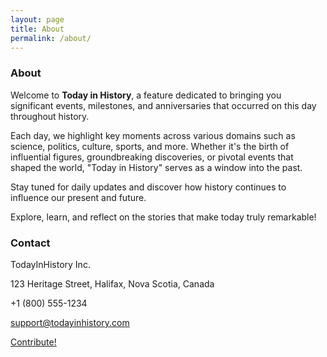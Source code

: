 ```yaml
---
layout: page
title: About
permalink: /about/
---
```

### About
Welcome to **Today in History**, a feature dedicated to bringing you significant events, milestones, and anniversaries that occurred on this day throughout history.

Each day, we highlight key moments across various domains such as science, politics, culture, sports, and more. Whether it's the birth of influential figures, groundbreaking discoveries, or pivotal events that shaped the world, "Today in History" serves as a window into the past.

Stay tuned for daily updates and discover how history continues to influence our present and future. 

Explore, learn, and reflect on the stories that make today truly remarkable!

### Contact
TodayInHistory Inc.

123 Heritage Street, Halifax, Nova Scotia, Canada

+1 (800) 555-1234

support@todayinhistory.com

[Contribute!](https://github.com/NSCC-ITC-Winter2025-WEBD3030-700-MCa)
